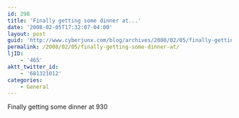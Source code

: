 ```yaml
---
id: 298
title: 'Finally getting some dinner at...'
date: '2008-02-05T17:32:07-04:00'
layout: post
guid: 'http://www.cyberjunx.com/blog/archives/2008/02/05/finally-getting-some-dinner-at/'
permalink: /2008/02/05/finally-getting-some-dinner-at/
ljID:
    - '465'
aktt_twitter_id:
    - '681321012'
categories:
    - General
---
```


Finally getting some dinner at 930